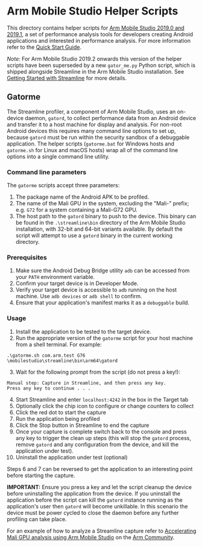 # Arm Mobile Studio Helper Scripts

This directory contains helper scripts for [Arm Mobile Studio 2019.0 and 2019.1](https://developer.arm.com/mobile-studio), a set of performance analysis tools for developers creating Android applications and interested in performance analysis. For more information refer to the [Quick Start Guide](https://developer.arm.com/mobile-studio/get-started).

*Note:* For Arm Mobile Studio 2019.2 onwards this version of the helper scripts have been superseded by a new `gator_me.py` Python script, which is shipped alongside Streamline in the Arm Mobile Studio installation. See [Getting Started with Streamline](https://developer.arm.com/tools-and-software/graphics-and-gaming/arm-mobile-studio/learn/get-started/get-started-with-streamline) for more details.

## Gatorme

The Streamline profiler, a component of Arm Mobile Studio, uses an on-device daemon, `gatord`, to collect performance data from an Android device and transfer it to a host machine for display and analysis. For non-root Android devices this requires many command line
options to set up, because `gatord` must be run within the security sandbox of
a debuggable application. The helper scripts (`gatorme.bat` for Windows hosts and
`gatorme.sh` for Linux and macOS hosts) wrap all of the command line
options into a single command line utility.

### Command line parameters

The `gatorme` scripts accept three parameters:

1. The package name of the Android APK to be profiled.
2. The name of the Mali GPU in the system, excluding the "Mali-" prefix; e.g.
   `G72` for a system containing a Mali-G72 GPU.
3. The host path to the `gatord` binary to push to the device. This binary can
   be found in the `.\streamline\bin` directory of the Arm Mobile Studio
   installation, with 32-bit and 64-bit variants available. By default the
   script will attempt to use a `gatord` binary in the current working
   directory.

### Prerequisites

1. Make sure the Android Debug Bridge utility `adb` can be accessed from
   your `PATH` environment variable.
2. Confirm your target device is in Developer Mode.
3. Verify your target device is accessible to `adb` running on the host
   machine. Use `adb devices` or `adb shell` to confirm.
4. Ensure that your application's manifest marks it as a `debuggable` build.

### Usage

1. Install the application to be tested to the target device.
2. Run the appropriate version of the `gatorme` script for your host machine
   from a shell terminal. For example:
```
.\gatorme.sh com.arm.test G76 \mobilestudio\streamline\bin\arm64\gatord
```
3. Wait for the following prompt from the script (do not press a key!):
```
Manual step: Capture in Streamline, and then press any key.
Press any key to continue . . .
```
4. Start Streamline and enter `localhost:4242` in the box in the Target tab
5. Optionally click the chip icon to configure or change counters to collect 
6. Click the red dot to start the capture
7. Run the application being profiled
8. Click the Stop button in Streamline to end the capture
9. Once your capture is complete switch back to the console and press any key
   to trigger the clean up steps (this will stop the `gatord` process, remove
   `gatord` and any configuration from the device, and kill the application
   under test).
10. Uninstall the application under test (optional)

Steps 6 and 7 can be reversed to get the application to an interesting point before starting the capture.

**IMPORTANT:** Ensure you press a key and let the script cleanup the device
before uninstalling the application from the device. If you uninstall the
application before the script can kill the `gatord` instance running as the
application's user then `gatord` will become unkillable. In this scenario the
device must be power cycled to close the daemon before any further profiling
can take place.

For an example of how to analyze a Streamline capture refer to [Accelerating Mali GPU analysis using Arm Mobile Studio](https://community.arm.com/developer/tools-software/graphics/b/blog/posts/accelerating-mali-gpu-analysis-using-arm-mobile-studio) on the [Arm Community](https://community.arm.com/).
